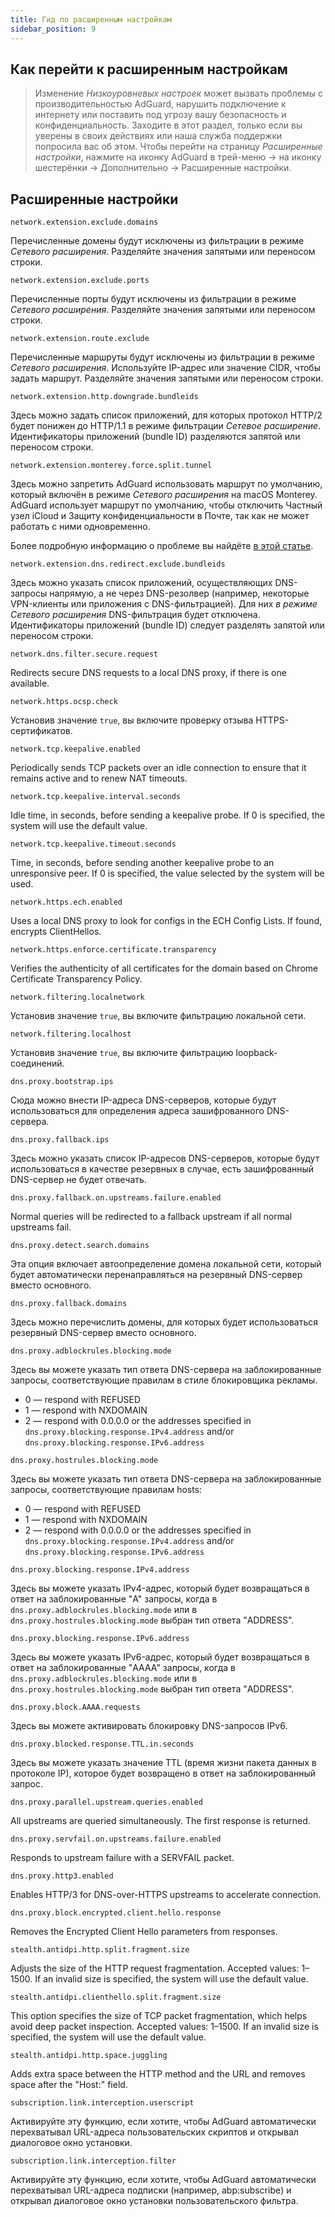 ```yaml
---
title: Гид по расширенным настройкам
sidebar_position: 9
---
```


## Как перейти к расширенным настройкам

> Изменение *Низкоуровневых настроек* может вызвать проблемы с производительностью AdGuard, нарушить подключение к интернету или поставить под угрозу вашу безопасность и конфиденциальность. Заходите в этот раздел, только если вы уверены в своих действиях или наша служба поддержки попросила вас об этом. Чтобы перейти на страницу *Расширенные настройки*, нажмите на иконку AdGuard в трей-меню → на иконку шестерёнки → Дополнительно → Расширенные настройки.

## Расширенные настройки

`network.extension.exclude.domains`

Перечисленные домены будут исключены из фильтрации в режиме *Сетевого расширения*. Разделяйте значения запятыми или переносом строки.

`network.extension.exclude.ports`

Перечисленные порты будут исключены из фильтрации в режиме *Сетевого расширения*. Разделяйте значения запятыми или переносом строки.

`network.extension.route.exclude`

Перечисленные маршруты будут исключены из фильтрации в режиме *Сетевого расширения*. Используйте IP-адрес или значение CIDR, чтобы задать маршрут. Разделяйте значения запятыми или переносом строки.

`network.extension.http.downgrade.bundleids`

Здесь можно задать список приложений, для которых протокол HTTP/2 будет понижен до HTTP/1.1 в режиме фильтрации *Сетевое расширение*. Идентификаторы приложений (bundle ID) разделяются запятой или переносом строки.

`network.extension.monterey.force.split.tunnel`

Здесь можно запретить AdGuard использовать маршрут по умолчанию, который включён в режиме *Сетевого расширения* на macOS Monterey. AdGuard использует маршрут по умолчанию, чтобы отключить Частный узел iCloud и Защиту конфиденциальности в Почте, так как не может работать с ними одновременно.

Более подробную информацию о проблеме вы найдёте [в этой статье](../icloud-private-relay).

`network.extension.dns.redirect.exclude.bundleids`

Здесь можно указать список приложений, осуществляющих DNS-запросы напрямую, а не через DNS-резолвер (например, некоторые VPN-клиенты или приложения с DNS-фильтрацией). Для них *в режиме Сетевого расширения* DNS-фильтрация будет отключена. Идентификаторы приложений (bundle ID) следует разделять запятой или переносом строки.

`network.dns.filter.secure.request`

Redirects secure DNS requests to a local DNS proxy, if there is one available.

`network.https.ocsp.check`

Установив значение `true`, вы включите проверку отзыва HTTPS-сертификатов.

`network.tcp.keepalive.enabled`

Periodically sends TCP packets over an idle connection to ensure that it remains active and to renew NAT timeouts.

`network.tcp.keepalive.interval.seconds`

Idle time, in seconds, before sending a keepalive probe. If 0 is specified, the system will use the default value.

`network.tcp.keepalive.timeout.seconds`

Time, in seconds, before sending another keepalive probe to an unresponsive peer. If 0 is specified, the value selected by the system will be used.

`network.https.ech.enabled`

Uses a local DNS proxy to look for configs in the ECH Config Lists. If found, encrypts ClientHellos.

`network.https.enforce.certificate.transparency`

Verifies the authenticity of all certificates for the domain based on Chrome Certificate Transparency Policy.

`network.filtering.localnetwork`

Установив значение `true`, вы включите фильтрацию локальной сети.

`network.filtering.localhost`

Установив значение `true`, вы включите фильтрацию loopback-соединений.

`dns.proxy.bootstrap.ips`

Сюда можно внести IP-адреса DNS-серверов, которые будут использоваться для определения адреса зашифрованного DNS-сервера.

`dns.proxy.fallback.ips`

Здесь можно указать список IP-адресов DNS-серверов, которые будут использоваться в качестве резервных в случае, есть зашифрованный DNS-сервер не будет отвечать.

`dns.proxy.fallback.on.upstreams.failure.enabled`

Normal queries will be redirected to a fallback upstream if all normal upstreams fail.

`dns.proxy.detect.search.domains`

Эта опция включает автоопределение домена локальной сети, который будет автоматически перенаправляться на резервный DNS-сервер вместо основного.

`dns.proxy.fallback.domains`

Здесь можно перечислить домены, для которых будет использоваться резервный DNS-сервер вместо основного.

`dns.proxy.adblockrules.blocking.mode`

Здесь вы можете указать тип ответа DNS-сервера на заблокированные запросы, соответствующие правилам в стиле блокировщика рекламы.

* 0 — respond with REFUSED
* 1 — respond with NXDOMAIN
* 2 — respond with 0.0.0.0 or the addresses specified in `dns.proxy.blocking.response.IPv4.address` and/or `dns.proxy.blocking.response.IPv6.address`

`dns.proxy.hostrules.blocking.mode`

Здесь вы можете указать тип ответа DNS-сервера на заблокированные запросы, соответствующие правилам hosts:

* 0 — respond with REFUSED
* 1 — respond with NXDOMAIN
* 2 — respond with 0.0.0.0 or the addresses specified in `dns.proxy.blocking.response.IPv4.address` and/or `dns.proxy.blocking.response.IPv6.address`

`dns.proxy.blocking.response.IPv4.address`

Здесь вы можете указать IPv4-адрес, который будет возвращаться в ответ на заблокированные "A" запросы, когда в `dns.proxy.adblockrules.blocking.mode` или в `dns.proxy.hostrules.blocking.mode` выбран тип ответа "ADDRESS".

`dns.proxy.blocking.response.IPv6.address`

Здесь вы можете указать IPv6-адрес, который будет возвращаться в ответ на заблокированные "AAAA" запросы, когда в `dns.proxy.adblockrules.blocking.mode` или в `dns.proxy.hostrules.blocking.mode` выбран тип ответа "ADDRESS".

`dns.proxy.block.AAAA.requests`

Здесь вы можете активировать блокировку DNS-запросов IPv6.

`dns.proxy.blocked.response.TTL.in.seconds`

Здесь вы можете указать значение TTL (время жизни пакета данных в протоколе IP), которое будет возвращено в ответ на заблокированный запрос.

`dns.proxy.parallel.upstream.queries.enabled`

All upstreams are queried simultaneously. The first response is returned.

`dns.proxy.servfail.on.upstreams.failure.enabled`

Responds to upstream failure with a SERVFAIL packet.

`dns.proxy.http3.enabled`

Enables HTTP/3 for DNS-over-HTTPS upstreams to accelerate connection.

`dns.proxy.block.encrypted.client.hello.response`

Removes the Encrypted Client Hello parameters from responses.

`stealth.antidpi.http.split.fragment.size`

Adjusts the size of the HTTP request fragmentation. Accepted values: 1–1500. If an invalid size is specified, the system will use the default value.

`stealth.antidpi.clienthello.split.fragment.size`

This option specifies the size of TCP packet fragmentation, which helps avoid deep packet inspection. Accepted values: 1–1500. If an invalid size is specified, the system will use the default value.

`stealth.antidpi.http.space.juggling`

Adds extra space between the HTTP method and the URL and removes space after the "Host:" field.

`subscription.link.interception.userscript`

Активируйте эту функцию, если хотите, чтобы AdGuard автоматически перехватывал URL-адреса пользовательских скриптов и открывал диалоговое окно установки.

`subscription.link.interception.filter`

Активируйте эту функцию, если хотите, чтобы AdGuard автоматически перехватывал URL-адреса подписки (например, abp:subscribe) и открывал диалоговое окно установки пользовательского фильтра.
